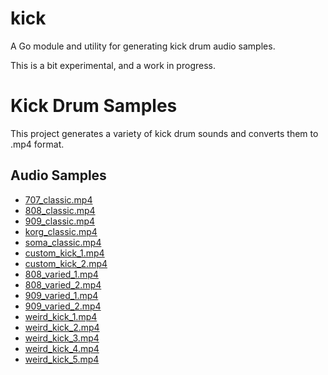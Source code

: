 # kick

A Go module and utility for generating kick drum audio samples.

This is a bit experimental, and a work in progress.

# Kick Drum Samples

This project generates a variety of kick drum sounds and converts them to .mp4 format.

## Audio Samples

- [707_classic.mp4](samples/707_classic.mp4)
- [808_classic.mp4](samples/808_classic.mp4)
- [909_classic.mp4](samples/909_classic.mp4)
- [korg_classic.mp4](samples/korg_classic.mp4)
- [soma_classic.mp4](samples/soma_classic.mp4)
- [custom_kick_1.mp4](samples/custom_kick_1.mp4)
- [custom_kick_2.mp4](samples/custom_kick_2.mp4)
- [808_varied_1.mp4](samples/808_varied_1.mp4)
- [808_varied_2.mp4](samples/808_varied_2.mp4)
- [909_varied_1.mp4](samples/909_varied_1.mp4)
- [909_varied_2.mp4](samples/909_varied_2.mp4)
- [weird_kick_1.mp4](samples/weird_kick_1.mp4)
- [weird_kick_2.mp4](samples/weird_kick_2.mp4)
- [weird_kick_3.mp4](samples/weird_kick_3.mp4)
- [weird_kick_4.mp4](samples/weird_kick_4.mp4)
- [weird_kick_5.mp4](samples/weird_kick_5.mp4)
